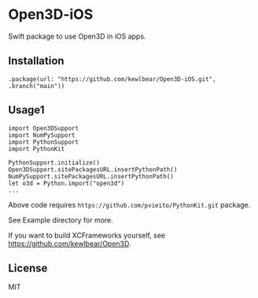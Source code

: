 # Open3D-iOS

Swift package to use Open3D in iOS apps.

## Installation

```
.package(url: "https://github.com/kewlbear/Open3D-iOS.git", .branch("main"))
```

## Usage1

```
import Open3DSupport
import NumPySupport
import PythonSupport
import PythonKit

PythonSupport.initialize()
Open3DSupport.sitePackagesURL.insertPythonPath()
NumPySupport.sitePackagesURL.insertPythonPath()
let o3d = Python.import("open3d")
...
```

Above code requires `https://github.com/pvieito/PythonKit.git` package.

See Example directory for more.

If you want to build XCFrameworks yourself, see https://github.com/kewlbear/Open3D.

## License

MIT

